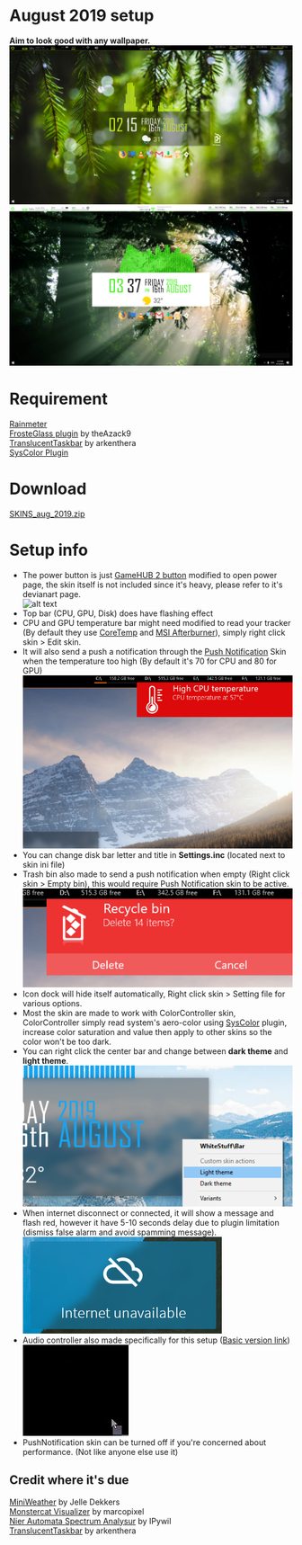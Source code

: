 # August 2019 setup
**Aim to look good with any wallpaper.**
![alt text](https://raw.githubusercontent.com/callmeEthan/rainmeter_setup/master/Screenshot/Rainmeter%20setup.png)
![alt text](https://raw.githubusercontent.com/callmeEthan/rainmeter_setup/master/Screenshot/light_theme.png)  
# Requirement
[Rainmeter](https://www.rainmeter.net/)  
[FrosteGlass plugin](https://forum.rainmeter.net/viewtopic.php?t=23106) by theAzack9  
[TranslucentTaskbar](https://www.deviantart.com/arkenthera/art/TranslucentTaskbar-1-2-656402039) by arkenthera  
[SysColor Plugin](https://forum.rainmeter.net/viewtopic.php?t=14202)  
# Download
[SKINS_aug_2019.zip](https://github.com/callmeEthan/rainmeter_setup/releases/download/aug_2019/SKINS_aug_2018.zip)
# Setup info
- The power button is just [GameHUB 2 button](https://www.deviantart.com/not-finch/art/GameHUB-launcher-2-for-Rainmeter-785369648) modified to open power page, the skin itself is not included since it's heavy, please refer to it's devianart page.  
![alt text](https://images-wixmp-ed30a86b8c4ca887773594c2.wixmp.com/i/5c6572a7-2fb3-47b9-9172-7921b13f1dc5/dcxa8a0-22c9deb7-debf-453d-9849-a695e90001f5.gif)  
- Top bar (CPU, GPU, Disk) does have flashing effect  
- CPU and GPU temperature bar might need modified to read your tracker (By default they use [CoreTemp](https://www.alcpu.com/CoreTemp/) and [MSI Afterburner](https://www.guru3d.com/files-details/msi-afterburner-beta-download.html)), simply right click skin > Edit skin.
- It will also send a push a notification through the [Push Notification](https://www.deviantart.com/not-finch/art/Push-notification-for-rainmeter-769220224) Skin when the temperature too high (By default it's 70 for CPU and 80 for GPU)  
![alt text](https://raw.githubusercontent.com/callmeEthan/rainmeter_setup/master/Screenshot/temp_notification.png)
- You can change disk bar letter and title in **Settings.inc** (located next to skin ini file)
- Trash bin also made to send a push notification when empty (Right click skin > Empty bin), this would require Push Notification skin to be active.  
![alt text](https://raw.githubusercontent.com/callmeEthan/rainmeter_setup/master/Screenshot/Bin_notification.png)  
- Icon dock will hide itself automatically, Right click skin > Setting file for various options.
- Most the skin are made to work with ColorController skin, ColorController simply read system's aero-color using [SysColor](https://forum.rainmeter.net/viewtopic.php?t=14202) plugin, increase color saturation and value then apply to other skins so the color won't be too dark.
- You can right click the center bar and change between **dark theme** and **light theme**.
![alt text](https://raw.githubusercontent.com/callmeEthan/rainmeter_setup/master/Screenshot/bar_theme.png)  
- When internet disconnect or connected, it will show a message and flash red, however it have 5-10 seconds delay due to plugin limitation (dismiss false alarm and avoid spamming message).  
![alt text](https://raw.githubusercontent.com/callmeEthan/rainmeter_setup/master/Screenshot/internet_false_toast.png)  
- Audio controller also made specifically for this setup ([Basic version link](https://www.deviantart.com/not-finch/art/Small-Volume-Control-for-rainmeter-768403860))  
![alt text](https://raw.githubusercontent.com/callmeEthan/rainmeter_setup/master/Screenshot/audio.gif)  
- PushNotification skin can be turned off if you're concerned about performance. (Not like anyone else use it)  
## Credit where it's due
[MiniWeather](https://www.deviantart.com/eclectic-tech/art/MiniWeather-780701124) by Jelle Dekkers  
[Monstercat Visualizer](https://www.deviantart.com/marcopixel/art/Monstercat-Visualizer-for-Rainmeter-486330771) by marcopixel  
[Nier Automata Spectrum Analysur](https://visualskins.com/skin/nier-automata-spectrum-analysur) by IPywiI  
[TranslucentTaskbar](https://www.deviantart.com/arkenthera/art/TranslucentTaskbar-1-2-656402039) by arkenthera
